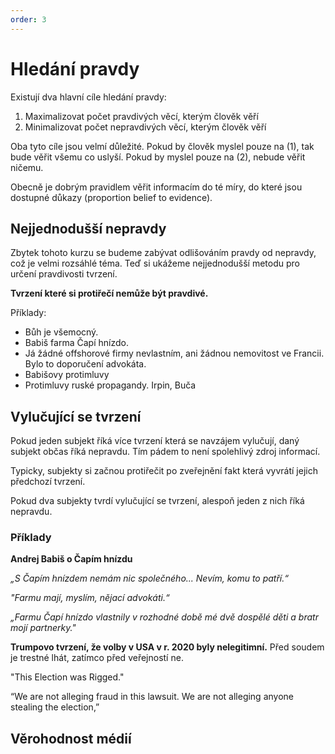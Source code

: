 ```yaml
---
order: 3
---
```


# Hledání pravdy

Existují dva hlavní cíle hledání pravdy:

1. Maximalizovat počet pravdivých věcí, kterým člověk věří
2. Minimalizovat počet nepravdivých věcí, kterým člověk věří

Oba tyto cíle jsou velmí důležité. Pokud by člověk myslel pouze na (1), tak bude věřit všemu co uslyší. Pokud by myslel pouze na (2), nebude věřit ničemu.

Obecně je dobrým pravidlem věřit informacím do té míry, do které jsou dostupné důkazy (proportion belief to evidence).

## Nejjednodušší nepravdy

Zbytek tohoto kurzu se budeme zabývat odlišováním pravdy od nepravdy, což je velmi rozsáhlé téma. Teď si ukážeme nejjednodušší metodu pro určení pravdivosti tvrzení.

**Tvrzení které si protiřečí nemůže být pravdivé.**

Příklady:

- Bůh je všemocný.
- Babiš farma Čapí hnízdo.
- Já žádné offshorové firmy nevlastním, ani žádnou nemovitost ve Francii. Bylo to doporučení advokáta.
- Babišovy protimluvy
- Protimluvy ruské propagandy. Irpin, Buča

## Vylučující se tvrzení

Pokud jeden subjekt říká více tvrzení která se navzájem vylučují, daný subjekt občas říká nepravdu. Tím pádem to není spolehlivý zdroj informací.

Typicky, subjekty si začnou protiřečit po zveřejnění fakt která vyvrátí jejich předchozí tvrzení.

Pokud dva subjekty tvrdí vylučující se tvrzení, alespoň jeden z nich říká nepravdu.

### Příklady

**Andrej Babiš o Čapím hnízdu**

*„S Čapím hnízdem nemám nic společného... Nevím, komu to patří.“*

*"Farmu mají, myslím, nějací advokáti.“*

*„Farmu Čapí hnízdo vlastnily v rozhodné době mé dvě dospělé děti a bratr mojí partnerky."*

**Trumpovo tvrzení, že volby v USA v r. 2020 byly nelegitimní.** Před soudem je trestné lhát, zatímco před veřejností ne.

"This Election was Rigged."

“We are not alleging fraud in this lawsuit. We are not alleging anyone stealing the election,”

## Věrohodnost médií
